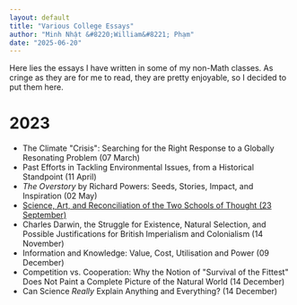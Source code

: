 ```yaml
---
layout: default
title: "Various College Essays"
author: "Minh Nhật &#8220;William&#8221; Phạm"
date: "2025-06-20"
---
```


Here lies the essays I have written in some of my non-Math classes. As cringe as they are for me to read, they are pretty enjoyable, so I decided to put them here.

# 2023

* The Climate "Crisis": Searching for the Right Response to a Globally Resonating Problem (07 March)
* Past Efforts in Tackling Environmental Issues, from a Historical Standpoint (11 April)
* *The Overstory* by Richard Powers: Seeds, Stories, Impact, and Inspiration (02 May)
* [Science, Art, and Reconciliation of the Two Schools of Thought (23 September)](./ENGL128/Essay1.html)
* Charles Darwin, the Struggle for Existence, Natural Selection, and Possible Justifications for British Imperialism and Colonialism (14 November)
* Information and Knowledge: Value, Cost, Utilisation and Power (09 December)
* Competition vs. Cooperation: Why the Notion of "Survival of the Fittest" Does Not Paint a Complete Picture of the Natural World (14 December)
* Can Science *Really* Explain Anything and Everything? (14 December)

